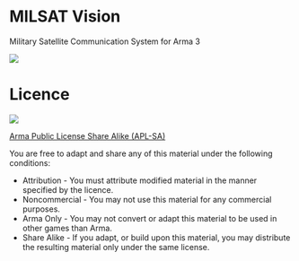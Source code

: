 # MILSAT Vision
Military Satellite Communication System for Arma 3

[![](https://img.shields.io/badge/Documentation-Index-yellowgreen)](docs/index.md)

# Licence
![](https://www.bohemia.net/assets/img/licenses/APL-SA.png)

[Arma Public License Share Alike (APL-SA)](https://www.bohemia.net/community/licenses/arma-public-license-share-alike)

You are free to adapt and share any of this material under the following conditions:

- Attribution - You must attribute modified material in the manner specified by the licence.
- Noncommercial - You may not use this material for any commercial purposes.
- Arma Only - You may not convert or adapt this material to be used in other games than Arma.
- Share Alike - If you adapt, or build upon this material, you may distribute the resulting material only under the same license.
